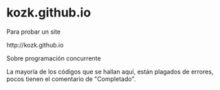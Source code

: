 kozk.github.io
==============

<p>Para probar un site</p>
http://kozk.github.io
<p>Sobre programación concurrente</p>

<p>La mayoría de los códigos que se hallan aquí, están plagados de errores, pocos tienen el comentario de "Completado".</p>
